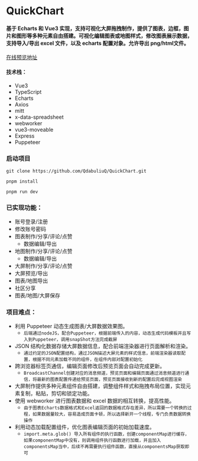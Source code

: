 # QuickChart

#### 基于 Echarts 和 Vue3 实现，支持可视化大屏拖拽制作，提供了图表，边框，图片和图形等多种元素自由搭建。可视化编辑图表或地图样式，修改图表展示数据，支持导入/导出 excel 文件，以及 echarts 配置对象。允许导出 png/html文件。
[在线预览地址](http://106.53.176.226:8881/index/home)
#### 技术栈：
* Vue3
* TypeScript
* Echarts
* Axios
* mitt
* x-data-spreadsheet
* webworker
* vue3-moveable
* Express
* Puppeteer

### 启动项目
```
git clone https://github.com/QdabuliuQ/QuickChart.git

pnpm install

pnpm run dev
```

### 已实现功能：
- 账号登录/注册
- 修改账号密码
- 图表制作/分享/评论/点赞
  - 数据编辑/导出
- 地图制作/分享/评论/点赞
  - 数据编辑/导出
- 大屏制作/分享/评论/点赞
- 大屏预览/导出
- 图表/地图导出
- 社区分享
- 图表/地图/大屏保存

### 项目难点：
- 利用 Puppeteer 动态生成图表/大屏数据效果图。
  - `后端通过nodeJS，配合Puppeteer，根据前端传入的内容，动态生成代码模板并且写入到Puppeteer，调用snapShot方法完成截屏`
- JSON 结构化数据存储大屏数据信息，配合前端渲染器进行页面解析和渲染。
  - `通过约定的JSON配置结构，通过JSON描述大屏元素的样式信息，前端渲染器读取配置，根据不同元素加载不同的组件，在组件内部对配置初始化`
- 跨浏览器标签页通信，编辑页面修改后预览页面会自动完成更新。
  - `BroadcastChannel创建对应的消息频道，预览页面和编辑页面通过消息频道进行通信，将最新的图表配置传递给预览页面，预览页面接收到新的配置后完成视图渲染`
- 大屏制作提供多种元素组件自由搭建，调整组件样式和拖拽布局位置，实现元素复制，粘贴，剪切和锁定功能。
- 使用 webworker 进行图表数据和 excel 数据的相互转换，提高性能。
  - `由于图表Echarts数据格式和Excel返回的数据格式存在差异，所以需要一个转换的过程，如果数据量较大，容易造成页面卡顿，所以选择新开一个线程，专门负责数据转换操作`
- 利用动态加载配置组件，优化图表编辑页面的初始加载速度。
  - `import.meta.glob() 导入所有组件的执行函数，创建componentMap进行缓存，如果componentMap中没有，则调用组件执行函数进行加载，并且加入componentsMap当中，后续不再需要执行组件函数，直接从componentsMap获取即可`
